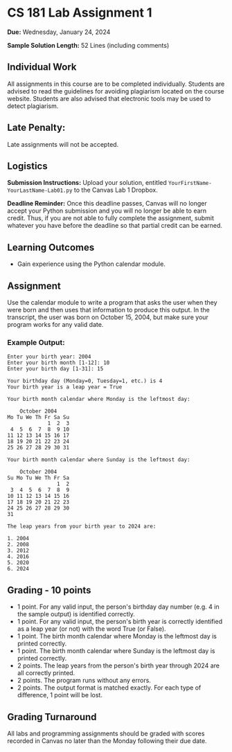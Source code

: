 # CS 181 Lab Assignment 1

**Due:** Wednesday, January 24, 2024

**Sample Solution Length:** 52 Lines (including comments)

## Individual Work

All assignments in this course are to be completed individually. Students are advised to read the guidelines for avoiding plagiarism located on the course website. Students are also advised that electronic tools may be used to detect plagiarism.

## Late Penalty:

Late assignments will not be accepted.

## Logistics

**Submission Instructions:** Upload your solution, entitled `YourFirstName-YourLastName-Lab01.py` to the Canvas Lab 1 Dropbox.

**Deadline Reminder:** Once this deadline passes, Canvas will no longer accept your Python submission and you will no longer be able to earn credit. Thus, if you are not able to fully complete the assignment, submit whatever you have before the deadline so that partial credit can be earned.

## Learning Outcomes

* Gain experience using the Python calendar module.

## Assignment

Use the calendar module to write a program that asks the user when they were born and then uses that information to produce this output. In the transcript, the user was born on October 15, 2004, but make sure your program works for any valid date.

### Example Output:

```
Enter your birth year: 2004
Enter your birth month [1-12]: 10
Enter your birth day [1-31]: 15

Your birthday day (Monday=0, Tuesday=1, etc.) is 4
Your birth year is a leap year = True

Your birth month calendar where Monday is the leftmost day:

    October 2004
Mo Tu We Th Fr Sa Su
             1  2  3
 4  5  6  7  8  9 10
11 12 13 14 15 16 17
18 19 20 21 22 23 24
25 26 27 28 29 30 31

Your birth month calendar where Sunday is the leftmost day:

    October 2004
Su Mo Tu We Th Fr Sa
                1  2
 3  4  5  6  7  8  9
10 11 12 13 14 15 16
17 18 19 20 21 22 23
24 25 26 27 28 29 30
31

The leap years from your birth year to 2024 are:

1. 2004
2. 2008
3. 2012
4. 2016
5. 2020 
6. 2024
```

## Grading - 10 points

- 1 point. For any valid input, the person's birthday day number (e.g. 4 in the sample output) is identified correctly.
- 1 point. For any valid input, the person's birth year is correctly identified as a leap year (or not) with the word True (or False).
- 1 point. The birth month calendar where Monday is the leftmost day is printed correctly.
- 1 point. The birth month calendar where Sunday is the leftmost day is printed correctly.
- 2 points. The leap years from the person's birth year through 2024 are all correctly printed.
- 2 points. The program runs without any errors.
- 2 points. The output format is matched exactly. For each type of difference, 1 point will be lost.

## Grading Turnaround

All labs and programming assignments should be graded with scores recorded in Canvas no later than the Monday following their due date.